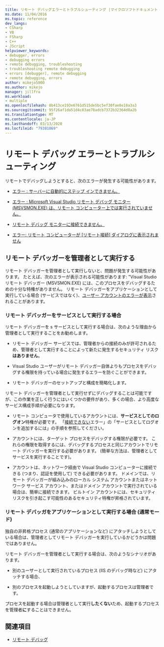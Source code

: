 ```yaml
---
title: リモート デバッグエラーとトラブルシューティング |マイクロソフトドキュメント
ms.date: 11/04/2016
ms.topic: reference
dev_langs:
- CSharp
- VB
- FSharp
- C++
- JScript
helpviewer_keywords:
- debugger, errors
- debugging errors
- remote debugging, troubleshooting
- troubleshooting remote debugging
- errors [debugger], remote debugging
- remote debugging, errors
author: mikejo5000
ms.author: mikejo
manager: jillfra
ms.workload:
- multiple
ms.openlocfilehash: 8b413ce193e6761d515de5bc5ef30fae8e18a3a3
ms.sourcegitcommit: 95f26af1da51d4c83ae78adcb7372b32364d8a2b
ms.translationtype: MT
ms.contentlocale: ja-JP
ms.lasthandoff: 03/13/2020
ms.locfileid: "79301069"
---
```

# <a name="remote-debugging-errors-and-troubleshooting"></a>リモート デバッグ エラーとトラブルシューティング

リモートでデバッグしようとすると、次のエラーが発生する可能性があります。

- [エラー : サーバーに自動的にステップ インできません。](../debugger/error-unable-to-automatically-step-into-the-server.md)

- [エラー : Microsoft Visual Studio リモート デバッグ モニター (MSVSMON.EXE) は、リモート コンピューター上では実行されていません。](error-remote-debugging-monitor-msvsmon-exe-does-not-appear-to-be-running.md)

- [リモート デバッグ モニターに接続できません。](../debugger/unable-to-connect-to-the-microsoft-visual-studio-remote-debugging-monitor.md)

- [エラー: リモート コンピューターが [リモート接続] ダイアログに表示されません](../debugger/error-remote-machine-does-not-appear-in-a-remote-connections-dialog.md)

## <a name="run-the-remote-debugger-as-an-administrator"></a>リモート デバッガーを管理者として実行する

リモート デバッガーを管理者として実行しないと、問題が発生する可能性があります。 たとえば、次のエラーが表示される可能性があります: "Visual Studio リモート デバッガー (MSVSMON.EXE) には、このプロセスをデバッグするための十分な特権がありません。 リモート デバッガーをアプリケーションとして実行している場合 (サービスではなく)、[ユーザー アカウントのエラーが表示](error-the-microsoft-visual-studio-remote-debugging-monitor-on-the-remote-computer-is-running-as-a-different-user.md)されることがあります。

### <a name="when-running-the-remote-debugger-as-a-service"></a>リモート デバッガーをサービスとして実行する場合

リモート デバッガーを s サービスとして実行する場合は、次のような理由から管理者として実行することをお勧めします。

- リモート デバッガー サービスでは、管理者からの接続のみが許可されるため、管理者として実行することによって新たに発生するセキュリティ リスク**はありません**。

- Visual Studio ユーザーがリモート デバッガー自体よりもプロセスをデバッグする権限を持っている場合に発生するエラーを防ぐことができます。

- リモート デバッガーのセットアップと構成を簡略化します。

リモート デバッガーを管理者として実行せずにデバッグすることは可能ですが、この作業を正しく行うにはいくつかの要件があり、多くの場合、より高度なサービス構成手順が必要になります。

- リモート コンピュータで使用しているアカウントには、**サービスとしてのログオン**特権が必要です。 「[接続できない](error-the-visual-studio-remote-debugger-service-on-the-target-computer-cannot-connect-back-to-this-computer.md)エラー」の「サービスとしてログオンを追加するには」の手順を参照してください。

- アカウントには、ターゲット プロセスをデバッグする権限が必要です。 これらの権限を取得するには、デバッグするプロセスと同じアカウントでリモート デバッガーを実行する必要があります。 (簡単な方法は、管理者としてサービスを実行することです)。 

- アカウントは、ネットワーク経由で Visual Studio コンピューターに接続できる (つまり、認証を使用して) できる必要があります。 ドメインでは、リモート デバッガーが組み込みのローカル システム アカウントまたはネットワーク サービス アカウント、またはドメイン アカウントで実行されている場合は、簡単に接続できます。 ビルトイン アカウントには、セキュリティリスクを引き起こす可能性のあるセキュリティ特権が昇格されています。

### <a name="when-running-the-remote-debugger-as-an-application-normal-mode"></a>リモート デバッガをアプリケーションとして実行する場合 (通常モード)

独自の非昇格プロセス (通常のアプリケーションなど) にアタッチしようとしている場合は、管理者としてリモート デバッガーを実行しているかどうかは問題ではありません。

リモート デバッガーを管理者として実行する場合は、次のようなシナリオがあります。

- 別のユーザーとして実行されているプロセス (IIS のデバッグ時など) にアタッチする場合、

- 別のプロセスを起動しようとしていますが、起動するプロセスは管理者です。

プロセスを起動する場合は管理者として実行**したくない**ため、起動するプロセスを管理者**に**することはできません。

## <a name="see-also"></a>関連項目
- [リモート デバッグ](../debugger/remote-debugging.md)